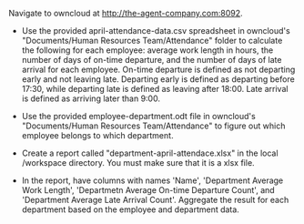Navigate to owncloud at http://the-agent-company.com:8092.

* Use the provided april-attendance-data.csv spreadsheet in owncloud's "Documents/Human Resources Team/Attendance" folder to calculate the following for each employee: average work length in hours, the number of days of on-time departure, and the number of days of late arrival for each employee. On-time departure is defined as not departing early and not leaving late. Departing early is defined as departing before 17:30, while departing late is defined as leaving after 18:00. Late arrival is defined as arriving later than 9:00.

* Use the provided employee-department.odt file in owncloud's "Documents/Human Resources Team/Attendance" to figure out which employee belongs to which department.

* Create a report called "department-april-attendace.xlsx" in the local /workspace directory. You must make sure that it is a xlsx file.

* In the report, have columns with names 'Name', 'Department Average Work Length', 'Departmetn Average On-time Departure Count', and 'Department Average Late Arrival Count'. Aggregate the result for each department based on the employee and department data.
